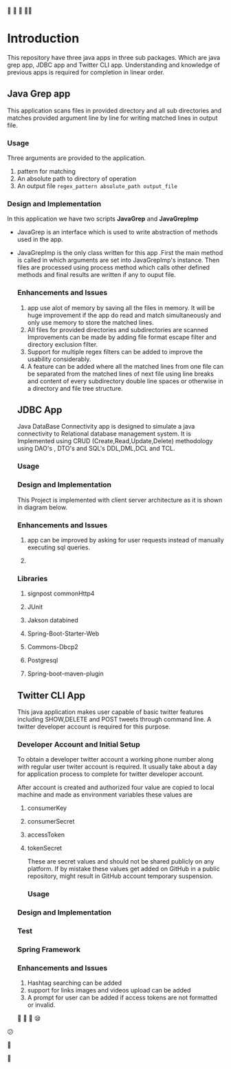 :rocket:            :construction: :rocket: :construction_worker_man:

# Introduction

This repository have three java apps in three sub packages. Which are java grep app, JDBC app and Twitter CLI app. Understanding and knowledge of previous apps is required for completion in linear order. 

## Java Grep app

This application scans files in provided directory and all sub directories and matches provided argument line by line for writing matched lines in output file.

### Usage

Three arguments are provided to the application.

1. pattern for matching
2. An absolute path to directory of operation
3. An output file
   `regex_pattern absolute_path output_file`

### Design and Implementation
In this application we have two scripts **JavaGrep** and **JavaGrepImp**
* JavaGrep is an interface which is used to write abstraction of methods used in the app.

* JavaGrepImp is the only class written for this app .First the main method is called  in which arguments are set into JavaGrepImp's instance. Then files are processed using process method which calls other defined methods and final results are written if any to ouput file.

  ### Enhancements and Issues

  1. app use alot of memory by saving all the files in memory. It will be huge improvement if the  app do  read and match simultaneously and only use memory to store the matched lines.
  2. All files for provided directories and subdirectories are scanned Improvements can be made by adding  file format escape filter and directory exclusion filter.
  3. Support for multiple regex filters can be added to improve the usability considerably.
  4. A feature can be added where all the matched lines from one file can be separated from the matched lines of next file using line breaks and  content of every subdirectory double line spaces or otherwise in a directory and file tree structure.

  ## JDBC App

  Java DataBase Connectivity  app is designed to simulate a java connectivity to Relational database management system. It is Implemented using CRUD (Create,Read,Update,Delete) methodology using DAO's , DTO's and SQL's DDL,DML,DCL and TCL.

  ### Usage

  

  

  

  ### Design and Implementation

  This Project is implemented with client server architecture as it is shown in diagram below.

  ### Enhancements and Issues

  1. app can be improved by asking for user requests instead of manually executing sql queries.

  2. 

  ### Libraries

  1. signpost commonHttp4

  2. JUnit

  3. Jakson databined

  4. Spring-Boot-Starter-Web

  5. Commons-Dbcp2

  6. Postgresql

  7. Spring-boot-maven-plugin

     

  ## Twitter CLI App

  This java application makes user capable of basic twitter features including SHOW,DELETE and POST tweets through command line. A twitter developer account is required for this purpose.

  ### Developer Account and Initial Setup

  To obtain a developer twitter account a working phone number along with regular user twiter account is required. It usually take about a day for application process to complete for twitter developer account.

  After account is created and authorized four value are copied to local machine and made as environment variables these values are

  1. consumerKey

  2. consumerSecret

  3. accessToken

  4. tokenSecret

     These are secret values and should not be shared publicly on any platform. If by mistake these values get added on GitHub in a public repository, might result in GitHub account temporary suspension. 

     ### Usage

  

  

  

  

  ### Design and Implementation

  

  

  

  

  

  

  ### Test

  

  

  

  ### Spring Framework

  

  

  

  

  

  ### Enhancements and Issues

  1. Hashtag searching can be added
  2. support for links images and videos upload can be added
  3. A prompt for user can be added if access tokens are not formatted or invalid.

  :rocket:
  :tada:
  :camel:
  :sleepy:

:confused:

:construction:

:construction_worker:
